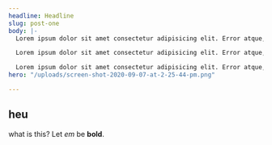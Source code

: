 ```yaml
---
headline: Headline
slug: post-one
body: |-
  Lorem ipsum dolor sit amet consectetur adipisicing elit. Error atque, ad mollitia, et expedita qui ipsa dolor distinctio beatae facilis dolores. Facilis delectus laboriosam repellendus ad.

  Lorem ipsum dolor sit amet consectetur adipisicing elit. Error atque, ad mollitia, et expedita qui ipsa dolor distinctio beatae facilis dolores. Facilis delectus laboriosam repellendus ad.

  Lorem ipsum dolor sit amet consectetur adipisicing elit. Error atque, ad mollitia, et expedita qui ipsa dolor distinctio beatae facilis dolores. Facilis delectus laboriosam repellendus ad.
hero: "/uploads/screen-shot-2020-09-07-at-2-25-44-pm.png"

---
```

## heu

what is this? Let _em_ be **bold**. 